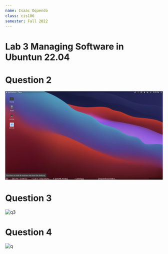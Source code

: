 ```yaml
---
name: Isaac Oquendo
class: cis106
semester: Fall 2022
---
```


# Lab 3 Managing Software in Ubuntun 22.04

# Question 2
![q2](q2.1.png)

# Question 3
![q3](q3.1.png)

# Question 4
![q](q4.1.png)